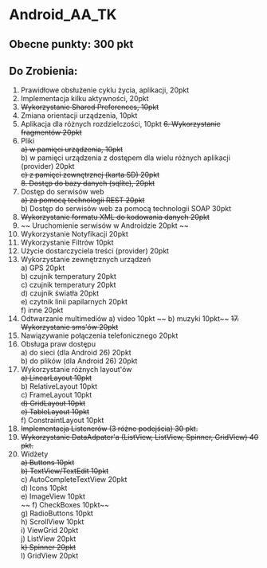 # Android_AA_TK

## Obecne punkty: 300 pkt

## Do Zrobienia:


1. Prawidłowe obsłużenie cyklu życia, aplikacji, 20pkt
2. Implementacja kilku aktywności, 20pkt
3. ~~Wykorzystanie Shared Preferences, 10pkt~~
4. Zmiana orientacji urządzenia, 10pkt
5. Aplikacja dla różnych rozdzielczości, 10pkt
~~6. Wykorzystanie fragmentów 20pkt~~
7. Pliki  
~~a) w pamięci urządzenia, 10pkt~~  
b) w pamięci urządzenia z dostępem dla wielu różnych aplikacji (provider) 20pkt  
~~c) z pamięci zewnętrznej (karta SD) 20pkt~~  
~~8. Dostęp do bazy danych (sqlite), 20pkt~~  
9. Dostęp do serwisów web  
~~a) za pomocą technologii REST 20pkt~~  
b) Dostęp do serwisów web za pomocą technologii SOAP 30pkt  
10. ~~Wykorzystanie formatu XML do kodowania danych 20pkt~~  
11. ~~ Uruchomienie serwisów w Androidzie 20pkt ~~
12. Wykorzystanie Notyfikacji 20pkt  
13. Wykorzystanie Filtrów 10pkt  
14. Użycie dostarczyciela treści (provider) 20pkt  
15. Wykorzystanie zewnętrznych urządzeń  
a) GPS 20pkt  
b) czujnik temperatury 20pkt  
c) czujnik temperatury 20pkt  
d) czujnik światła 20pkt  
e) czytnik linii papilarnych 20pkt  
f) inne 20pkt  
16. Odtwarzanie multimediów
a) video 10pkt
~~ b) muzyki 10pkt~~
~~17. Wykorzystanie sms'ów 20pkt~~  
18. Nawiązywanie połączenia telefonicznego 20pkt  
19. Obsługa praw dostępu  
a) do sieci (dla Android 26) 20pkt  
b) do plików (dla Android 26) 20pkt  
20. Wykorzystanie różnych layout'ów  
~~a) LinearLayout 10pkt~~  
b) RelativeLayout 10pkt  
c) FrameLayout 10pkt  
~~d) GridLayout 10pkt~~  
~~e) TableLayout 10pkt~~  
f) ConstraintLayout 10pkt  
21. ~~Implementacja Listenerów (3 różne podejścia) 30 pkt.~~  
22. ~~Wykorzystanie DataAdpater'a (ListView, ListView, Spinner, GridView) 40 pkt.~~  
23. Widżety  
~~a) Buttons 10pkt~~  
~~b) TextView/TextEdit 10pkt~~  
c) AutoCompleteTextView 20pkt  
d) Icons 10pkt  
e) ImageView 10pkt  
~~ f) CheckBoxes 10pkt~~  
g) RadioButtons 10pkt  
h) ScrollView 10pkt  
i) ViewGrid 20pkt  
j) ListView 20pkt  
~~k) Spinner 20pkt~~  
l) GridView 20pkt  

